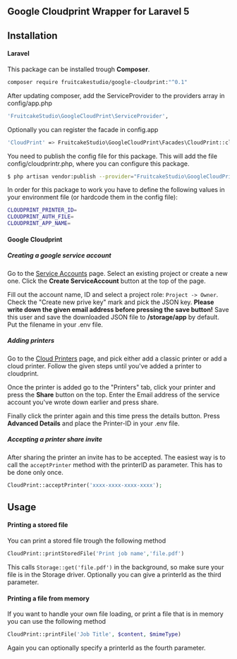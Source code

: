 ## Google Cloudprint Wrapper for Laravel 5

## Installation
#### Laravel
This package can be installed trough **Composer**.

```sh
composer require fruitcakestudio/google-cloudprint:"^0.1"
```

After updating composer, add the ServiceProvider to the providers array in config/app.php
```sh
'FruitcakeStudio\GoogleCloudPrint\ServiceProvider',
```

Optionally you can register the facade in config.app
```sh
'CloudPrint' => FruitcakeStudio\GoogleCloudPrint\Facades\CloudPrint::class,
```

You need to publish the config file for this package. This will add the file config/cloudprintr.php, where you can configure this package.

```sh
$ php artisan vendor:publish --provider="FruitcakeStudio\GoogleCloudPrint\ServiceProvider" --tag=config
```

In order for this package to work you have to define the following values in your environment file (or hardcode them in the config file):
```sh
CLOUDPRINT_PRINTER_ID=
CLOUDPRINT_AUTH_FILE=
CLOUDPRINT_APP_NAME=
```

#### Google Cloudprint
##### Creating a google service account
Go to the [Service Accounts](https://console.developers.google.com/iam-admin/serviceaccounts) page. Select an existing project or create a new one. Click the **Create ServiceAccount** button at the top of the page.

Fill out the account name, ID and select a project role: `Project -> Owner`. Check the "Create new prive key" mark and pick the JSON key. **Please write down the given email address before pressing the save button!** Save this user and save the downloaded JSON file to **/storage/app** by default. Put the filename in your .env file.

##### Adding printers
 Go to the [Cloud Printers](https://www.google.com/cloudprint#printers) page, and pick either add a classic printer or add a cloud printer. Follow the given steps until you've added a printer to cloudprint.
 
 Once the printer is added go to the "Printers" tab, click your printer and press the **Share** button on the top. Enter the Email address of the service account you've wrote down earlier and press share.
 
 Finally click the printer again and this time press the details button. Press **Advanced Details** and place the Printer-ID in your .env file.
 
 
##### Accepting a printer share invite
After sharing the printer an invite has to be accepted. The easiest way is to call the `acceptPrinter` method with the printerID as parameter. This has to be done only once.
```php
CloudPrint::acceptPrinter('xxxx-xxxx-xxxx-xxxx');
```

## Usage
#### Printing a stored file
You can print a stored file trough the following method
```php
CloudPrint::printStoredFile('Print job name','file.pdf')
```
This calls `Storage::get('file.pdf')` in the background, so make sure your file is in the Storage driver. Optionally you can give a printerId as the third parameter.

#### Printing a file from memory
If you want to handle your own file loading, or print a file that is in memory you can use the following method
```php
CloudPrint::printFile('Job Title', $content, $mimeType)
``` 

Again you can optionally specify a printerId as the fourth parameter.
